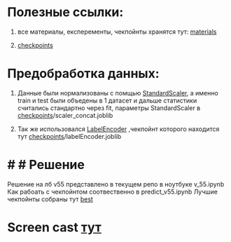 # Полезные ссылки:

1) все материалы, експеременты, чекпойнты хранятся тут: 
[materials](https://drive.google.com/drive/folders/1SL81ryeVY9UxF1V8YAz4AJUOO0DYqvpK?usp=sharing)

2) [checkpoints](https://drive.google.com/drive/folders/1Wj4lmR54Ds2IyUlSoya8yAQ6uvKDaSND?usp=sharing)

# Предобработка данных:

1) Данные были нормализованы с помщью [StandardScaler](https://scikit-learn.org/stable/modules/generated/sklearn.preprocessing.StandardScaler.html), а именно train и test были объедены в 1 датасет и дальше статистики считались стандартно через fit, параметры StandardScaler в [checkpoints](https://drive.google.com/drive/folders/1Wj4lmR54Ds2IyUlSoya8yAQ6uvKDaSND?usp=sharing)/scaler_concat.joblib

2) Так же использовался [LabelEncoder](https://scikit-learn.org/stable/modules/generated/sklearn.preprocessing.LabelEncoder.html) ,чекпойнт которого находится тут [checkpoints](https://drive.google.com/drive/folders/1Wj4lmR54Ds2IyUlSoya8yAQ6uvKDaSND?usp=sharing)/labelEncoder.joblib

# # # Решение 
Решение на лб v55 представлено в текущем репо в ноутбуке v_55.ipynb
Как рабоать с чекпойнтом соотвественно в predict_v55.ipynb
Лучшие чекпойнты собраны тут [best](https://drive.google.com/drive/folders/1BPiYEGsTGq6SB-jWRJhIoHAoEZf1UCn7?usp=sharing)


# Screen cast [тут](https://drive.google.com/file/d/1HmDpk_auIRHf8fozJimATuI7lAZf57-8/view)

